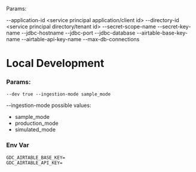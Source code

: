 Params: 

--application-id <service principal application/client id>
--directory-id <service principal directory/tenant id>
--secret-scope-name <databricks secret scope>
--secret-key-name <databricks secret key name of service principal client secret>
--jdbc-hostname <host of jdbc database>
--jdbc-port <databse port>
--jdbc-database <database name>
--airtable-base-key-name <value>
--airtable-api-key-name <value>
--max-db-connections <value> 


# Local Development

### Params:
```
--dev true --ingestion-mode sample_mode
```

--ingestion-mode possible values:
* sample_mode
* production_mode
* simulated_mode

### Env Var
```
GDC_AIRTABLE_BASE_KEY=
GDC_AIRTABLE_API_KEY=
```